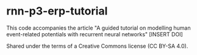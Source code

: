 # rnn-p3-erp-tutorial

This code accompanies the article "A guided tutorial on modelling human event-related potentials with recurrent neural networks" [INSERT DOI]

Shared under the terms of a Creative Commons license (CC BY-SA 4.0).
